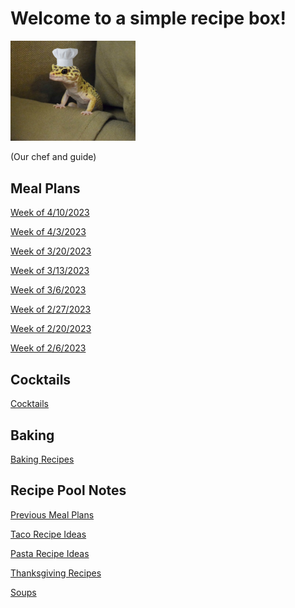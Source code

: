 # Welcome to a simple recipe box!

<img src="./lizard_chef.jpg" alt="Our Hero" width="200"/>

(Our chef and guide) 

## Meal Plans

[Week of 4/10/2023](./mealplan20230410.md)

[Week of 4/3/2023](./mealplan20230403.md)

[Week of 3/20/2023](./mealplan20230320.md)

[Week of 3/13/2023](./mealplan20230313.md)

[Week of 3/6/2023](./mealplan20230306.md)

[Week of 2/27/2023](./mealplan20230227.md)

[Week of 2/20/2023](./mealplan20230220.md)

[Week of 2/6/2023](./mealplan20230206.md)

## Cocktails

[Cocktails](./CockTailIndex.md)

## Baking

[Baking Recipes](./BakingIndex.md)

## Recipe Pool Notes

[Previous Meal Plans](./PreviousMealPlansIndex.md)

[Taco Recipe Ideas](./TacoRecipeIdeas.md)

[Pasta Recipe Ideas](./PastaRecipeIdeas.md)

[Thanksgiving Recipes](./ThanksgivingIndex.md)

[Soups](./SoupIndex.md)
